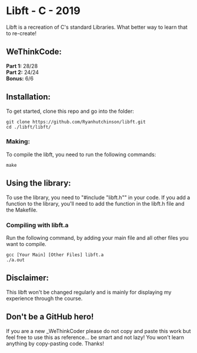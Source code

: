 # Libft - C - 2019

Libft is a recreation of C's standard Libraries. What better way to learn that to re-create!

## WeThinkCode:

**Part 1:** 28/28  
**Part 2:** 24/24  
**Bonus:**  6/6  

## Installation:

To get started, clone this repo and go into the folder:

```
git clone https://github.com/Ryanhutchinson/libft.git
cd ./libft/libft/
```

### Making:

To compile the libft, you need to run the following commands:

```
make
```

## Using the library:

To use the library, you need to "#include "libft.h"" in your code. If you add a function to the library,
you'll need to add the function in the libft.h file and the Makefile.

### Compiling with libft.a

Run the following command, by adding your main file and all other files you want to compile.

```
gcc [Your Main] [Other Files] libft.a
./a.out
```

## Disclaimer:

This libft won't be changed regularly and is mainly for displaying my experience through the course.

## Don't be a GitHub hero!

If you are a new _WeThinkCoder please do not copy and paste this work but feel free to use this as reference... be smart and not lazy!
You won't learn anything by copy-pasting code.
Thanks!
